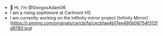 - 👋 Hi, I’m @GiorgosAdam06
- I am a rising sophtmore at Carlmont HS
- I am currently working on the intfinity mirror project 
[Infinity Mirror] (https://i.pinimg.com/originals/ce/cb/fa/cecbfae4b17ee490b06754f312fd9780.jpg)
<!---
GiorgosAdam06/GiorgosAdam06 is a ✨ special ✨ repository because its `README.md` (this file) appears on your GitHub profile.
You can click the Preview link to take a look at your changes.
--->
